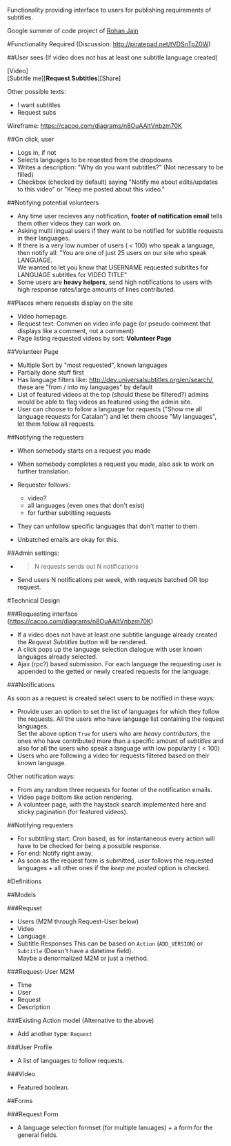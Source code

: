 Functionality providing interface to users for publishing requirements of
subtitles.

Google summer of code project of [Rohan Jain](http://www.google-melange.com/gsoc/project/google/gsoc2011/crodjer/10001)

#Functionality Required
(Discussion: <http://piratepad.net/tVDSnTpZ0W>)

##User sees
(If video does not has at least one subtitle language created)

[Video]  
[Subtitle me][**Request Subtitles**][Share]

Other possible texts:

 - I want subtitles
 - Request subs

Wireframe: <https://cacoo.com/diagrams/n8OuAAItVnbzm70K>

##On click, user

 - Logs in, if not
 - Selects languages to be reqested from the dropdowns
 - Writes a description: "Why do you want subtitles?" (Not necessary to
   be filled)
 - Checkbox (checked by default) saying "Notify me about edits/updates to
   this video" or "Keep me posted about this video."

##Notifying potential volunteers

 - Any time user recieves any notification, **footer of notification
   email** tells them other videos they can work on.
 - Asking multi lingual users if they want to be notified for subtitle
   requests in their languages.
 - If there is a very low number of users ( < 100) who speak a language,
   then notify all: "You are one of just 25 users on our site who speak
   LANGUAGE.  
   We wanted to let you know that USERNAME requested subitltes for LANGUAGE
   subtitles for VIDEO TITLE"
 - Some users are **heavy helpers**, send high notifications to users with
   high response rates/large amounts of lines contributed.

##Places where requests display on the site

 - Video homepage.
 - Request text: Commen on video info page (or pseudo comment that displays
   like a comment, not a comment)
 - Page listing requested videos by sort: **Volunteer Page**

##Volunteer Page

 - Multiple Sort by "most requested", known languages
 - Partially done stuff first
 - Has language filters like: http://dev.universalsubtitles.org/en/search/,
   these are "from / into my languages" by default
 - List of featured videos at the top (should these be filtered?) admins
   would be able to flag videos as featured using the admin site.
 - User can choose to follow a language for requests ("Show me all language
   requests for Catalan") and let them choose "My languages", let  them
   follow all requests.

##Notifying the requesters

 - When somebody starts on a request you made
 - When somebody completes a request you made, also ask to work on further
   translation.
 - Requester follows:

    - video?
    - all languages (even ones that don't exist)
    - for further subtitling requests
 - They can unfollow specific languages that don't matter to them.
 - Unbatched emails are okay for this.

##Admin settings:

 - > N requests sends out N notifications
 - Send users N notifications per week, with requests batched OR top
   request.


#Technical Design

###Requesting interface
(<https://cacoo.com/diagrams/n8OuAAItVnbzm70K>)

 - If a video does not have at least one subtitle language already created
   the *Request Subtitles* button will be rendered.
 - A click pops up the language selection dialogue with user known
   languages already selected.
 - Ajax (rpc?) based submission. For each language the requesting user is
   appended to the getted or newly created requests for the language.

###Notifications

As soon as a request is created select users to be notified in these ways:

 - Provide user an option to set the list of languages for which they 
   follow the requests.
   All the users who have language list containing the request languages.  
   Set the above option `True` for users who are *heavy contributors*, the
   ones who have contributed more than a specific amount of *subtitles* and
   also for all the users who speak a language with low popularity
   ( < 100)  
 - Users who are following a video for requests filtered based on their
   known language.

Other notification ways:

 - From any random three requests for footer of the notification emails.
 - Video page bottom like action rendering.
 - A volunteer page, with the haystack search implemented here and sticky
   pagination (for featured videos).

##Notifying requesters

 - For subtitling start: Cron based, as for instantaneous every action will
   have to be checked for being a possible response.
 - For end: Notify right away.
 - As soon as the request form is submitted, user follows the requested
   languages + all other ones if the *keep me posted* option is checked.

#Definitions

##Models

###Requset

 - Users (M2M through Request-User below)
 - Video
 - Language
 - Subtitle Responses
   This can be based on `Action` (`ADD_VERSION`) or `Subtitle` (Doesn't
   have a datetime field).  
   Maybe a denormalized M2M or just a method.

###Request-User M2M

 - Time
 - User
 - Request
 - Description

###Existing Action model
(Alternative to the above)

 - Add another type: `Request`

###User Profile

 - A list of languages to follow requests.

###Video

 - Featured boolean.

##Forms

###Request Form

 - A language selection formset (for multiple lanuages) + a form for the
   general fields.
